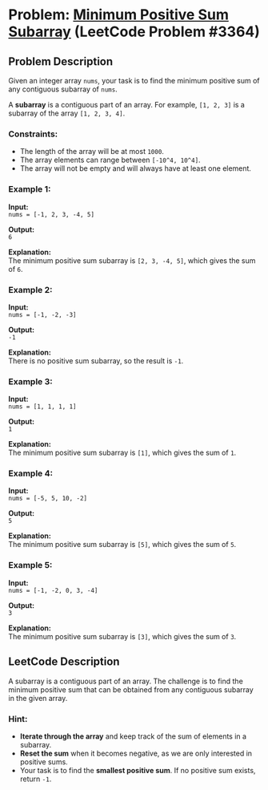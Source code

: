 # Problem: [Minimum Positive Sum Subarray](https://leetcode.com/problems/minimum-positive-sum-subarray/description/) (LeetCode Problem #3364)

## Problem Description
Given an integer array `nums`, your task is to find the minimum positive sum of any contiguous subarray of `nums`.

A **subarray** is a contiguous part of an array. For example, `[1, 2, 3]` is a subarray of the array `[1, 2, 3, 4]`.

### Constraints:
- The length of the array will be at most `1000`.
- The array elements can range between `[-10^4, 10^4]`.
- The array will not be empty and will always have at least one element.

### Example 1:
**Input:**  
`nums = [-1, 2, 3, -4, 5]`

**Output:**  
`6`

**Explanation:**  
The minimum positive sum subarray is `[2, 3, -4, 5]`, which gives the sum of `6`.

### Example 2:
**Input:**  
`nums = [-1, -2, -3]`

**Output:**  
`-1`

**Explanation:**  
There is no positive sum subarray, so the result is `-1`.

### Example 3:
**Input:**  
`nums = [1, 1, 1, 1]`

**Output:**  
`1`

**Explanation:**  
The minimum positive sum subarray is `[1]`, which gives the sum of `1`.

### Example 4:
**Input:**  
`nums = [-5, 5, 10, -2]`

**Output:**  
`5`

**Explanation:**  
The minimum positive sum subarray is `[5]`, which gives the sum of `5`.

### Example 5:
**Input:**  
`nums = [-1, -2, 0, 3, -4]`

**Output:**  
`3`

**Explanation:**  
The minimum positive sum subarray is `[3]`, which gives the sum of `3`.

## LeetCode Description
A subarray is a contiguous part of an array. The challenge is to find the minimum positive sum that can be obtained from any contiguous subarray in the given array.

### Hint:
- **Iterate through the array** and keep track of the sum of elements in a subarray.
- **Reset the sum** when it becomes negative, as we are only interested in positive sums.
- Your task is to find the **smallest positive sum**. If no positive sum exists, return `-1`.
